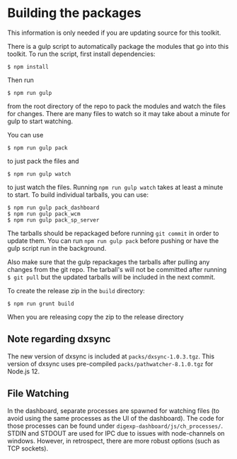 # Building the packages
This information is only needed if you are updating source for this toolkit.

There is a gulp script to automatically package the modules that go into this toolkit. To run the script,
first install dependencies:

```
$ npm install 
```
Then run
```
$ npm run gulp
```
from the root directory of the repo to pack the modules and watch the files for changes.
There are many files to watch so it may take about a minute for gulp to
start watching.

You can use
```
$ npm run gulp pack
```
to just pack the files and
```
$ npm run gulp watch
```
to just watch the files. Running `npm run gulp watch` takes at least a minute to start.
To build individual tarballs, you can use:

```
$ npm run gulp pack_dashboard
$ npm run gulp pack_wcm
$ npm run gulp pack_sp_server
```

The tarballs should be repackaged before running `git commit`
in order to update them. You can run `npm run gulp pack` before pushing or have the gulp
script run in the background.

Also make sure that the gulp repackages the tarballs after
pulling any changes from the git repo. The tarball's will not be committed
after running `$ git pull` but the updated tarballs will be included in the next commit.

To create the release zip in the `build` directory:

```
$ npm run grunt build
```

When you are releasing copy the zip to the release directory


## Note regarding dxsync
The new version of dxsync is included at `packs/dxsync-1.0.3.tgz`. This version of dxsync uses pre-compiled `packs/pathwatcher-8.1.0.tgz` for Node.js 12.

## File Watching
In the dashboard, separate processes are spawned for watching files (to avoid
using the same processes as the UI of the dashboard). The code for those processes
can be found under `digexp-dashboard/js/ch_processes/`. STDIN and STDOUT are
used for IPC due to issues with node-channels on windows. However, in retrospect,
there are more robust options (such as TCP sockets).


